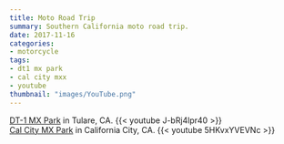```yaml
---
title: Moto Road Trip
summary: Southern California moto road trip.
date: 2017-11-16
categories:
- motorcycle
tags:
- dt1 mx park
- cal city mxx
- youtube
thumbnail: "images/YouTube.png"
---
```


[DT-1 MX Park](http://www.dt1mxpark.com) in Tulare, CA.
{{< youtube J-bRj4lpr40 >}}
<br>
[Cal City MX Park](http://www.calcitymx.com) in California City, CA.
{{< youtube 5HKvxYVEVNc >}}
